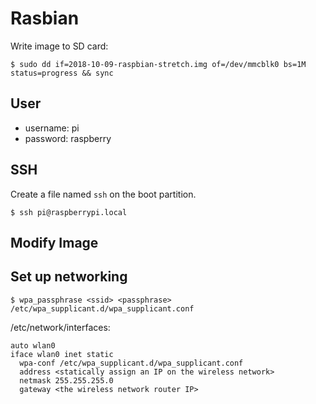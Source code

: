 # Rasbian

Write image to SD card:

```
$ sudo dd if=2018-10-09-raspbian-stretch.img of=/dev/mmcblk0 bs=1M status=progress && sync
```

## User

* username: pi
* password: raspberry

## SSH

Create a file named `ssh` on the boot partition.

```
$ ssh pi@raspberrypi.local
```

## Modify Image

## Set up networking

```
$ wpa_passphrase <ssid> <passphrase> /etc/wpa_supplicant.d/wpa_supplicant.conf
```

/etc/network/interfaces:

```
auto wlan0
iface wlan0 inet static
  wpa-conf /etc/wpa_supplicant.d/wpa_supplicant.conf
  address <statically assign an IP on the wireless network>
  netmask 255.255.255.0
  gateway <the wireless network router IP>
```
